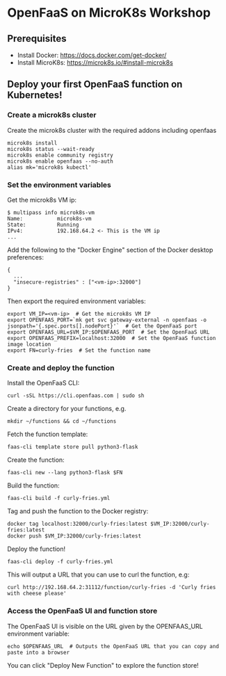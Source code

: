 # OpenFaaS on MicroK8s Workshop

## Prerequisites

* Install Docker: https://docs.docker.com/get-docker/
* Install MicroK8s: https://microk8s.io/#install-microk8s

## Deploy your first OpenFaaS function on Kubernetes!

### Create a microk8s cluster

Create the microk8s cluster with the required addons including openfaas
```
microk8s install
microk8s status --wait-ready
microk8s enable community registry
microk8s enable openfaas --no-auth
alias mk='microk8s kubectl'
```

### Set the environment variables

Get the microk8s VM ip:
```
$ multipass info microk8s-vm
Name:           microk8s-vm
State:          Running
IPv4:           192.168.64.2 <- This is the VM ip
...
```
Add the following to the "Docker Engine" section of the Docker desktop preferences:
```
{
  ...
  "insecure-registries" : ["<vm-ip>:32000"]
}
```
Then export the required environment variables:
```
export VM_IP=<vm-ip>  # Get the microk8s VM IP
export OPENFAAS_PORT=`mk get svc gateway-external -n openfaas -o jsonpath='{.spec.ports[].nodePort}'`  # Get the OpenFaaS port
export OPENFAAS_URL=$VM_IP:$OPENFAAS_PORT  # Set the OpenFaaS URL
export OPENFAAS_PREFIX=localhost:32000  # Set the OpenFaaS function image location
export FN=curly-fries  # Set the function name
```

### Create and deploy the function

Install the OpenFaaS CLI:
```
curl -sSL https://cli.openfaas.com | sudo sh
```
Create a directory for your functions, e.g.
```
mkdir ~/functions && cd ~/functions
```
Fetch the function template:
```
faas-cli template store pull python3-flask
```
Create the function:
```
faas-cli new --lang python3-flask $FN
```
Build the function:
```
faas-cli build -f curly-fries.yml
```
Tag and push the function to the Docker registry:
```
docker tag localhost:32000/curly-fries:latest $VM_IP:32000/curly-fries:latest
docker push $VM_IP:32000/curly-fries:latest
```
Deploy the function!
```
faas-cli deploy -f curly-fries.yml
```

This will output a URL that you can use to curl the function, e.g:
```
curl http://192.168.64.2:31112/function/curly-fries -d 'Curly fries with cheese please'
```

### Access the OpenFaaS UI and function store

The OpenFaaS UI is visible on the URL given by the OPENFAAS_URL environment variable:
```
echo $OPENFAAS_URL  # Outputs the OpenFaaS URL that you can copy and paste into a browser
```
You can click "Deploy New Function" to explore the function store!
